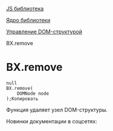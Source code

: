 [JS библиотека](/api_help/js_lib/index.php)

[Ядро библиотеки](/api_help/js_lib/kernel/index.php)

[Управление DOM-структурой](/api_help/js_lib/kernel/dom_control/index.php)

BX.remove

BX.remove
=========

```
null 
BX.remove(
	DOMNode node
);Копировать
```

Функция удаляет узел DOM-структуры.

Новинки документации в соцсетях:
